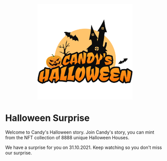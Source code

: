 <p align="center">
  <img height="300" src="Logo500.png">
</p>

# Halloween Surprise

Welcome to Candy's Halloween story. Join Candy's story, you can mint from the NFT collection of 8888 unique Halloween Houses.

We have a surprise for you on 31.10.2021. Keep watching so you don't miss our surprise.

